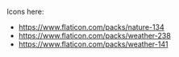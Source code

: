 
Icons here: 
  - https://www.flaticon.com/packs/nature-134
  - https://www.flaticon.com/packs/weather-238
  - https://www.flaticon.com/packs/weather-141


